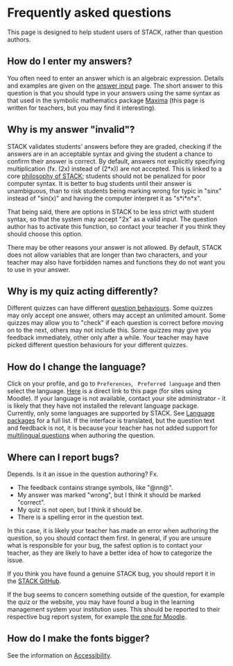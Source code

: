 # Frequently asked questions

This page is designed to help student users of STACK, rather than question authors.

## How do I enter my answers?

You often need to enter an answer which is an algebraic expression. Details and examples are given on the [answer input](Answer_input.md) page. The short answer to this question is that you should type in your answers using the same syntax as that used in the symbolic mathematics package [Maxima](../CAS/Maxima.md) (this page is written for teachers, but you may find it interesting).

## Why is my answer "invalid"?

STACK validates students' answers before they are graded, checking if the answers are in an acceptable syntax and giving the student a chance to confirm their answer is correct. By default, answers not explicitly specifying multiplication (fx. \(2x\) instead of \(2*x\)) are not accepted. This is linked to a core [philosophy of STACK](../About/The_philosophy_of_STACK.md); students should not be penalized for poor computer syntax. It is better to bug students until their answer is unambiguous, than to risk students being marking wrong for typic in "sinx" instead of "sin(x)" and having the computer interpret it as "s\*i\*n\*x".

That being said, there are options in STACK to be less strict with student syntax, so that the system may accept "2x" as a valid input. The question author has to activate this function, so contact your teacher if you think they should choose this option.

There may be other reasons your answer is not allowed. By default, STACK does not allow variables that are longer than two characters, and your teacher may also have forbidden names and functions they do not want you to use in your answer.

## Why is my quiz acting differently?

Different quizzes can have different [question behaviours](https://docs.moodle.org/37/en/Question_behaviours). Some quizzes may only accept one answer, others may accept an unlimited amount. Some quizzes may allow you to "check" if each question is correct before moving on to the next, others may not include this. Some quizzes may give you feedback immediately, other only after a while. Your teacher may have picked different question behaviours for your different quizzes.

## How do I change the language?

Click on your profile, and go to `Preferences`, ` Preferred language` and then select the language. [Here](https://stack2.maths.ed.ac.uk/demo2018/user/language.php) is a direct link to this page (for sites using Moodle). If your language is not available, contact your site administrator - it is likely that they have not installed the relevant language package. Currently, only some languages are supported by STACK. See [Language packages](../Developer/Language_packs.md) for a full list. If the interface is translated, but the question text and feedback is not, it is because your teacher has not added support for [multilingual questions](../Authoring/Languages.md) when authoring the question.

## Where can I report bugs?

Depends. Is it an issue in the question authoring? Fx.

- The feedback contains strange symbols, like "@nn@".
- My answer was marked "wrong", but I think it should be marked "correct".
- My quiz is not open, but I think it should be.
- There is a spelling error in the question text.

In this case, it is likely your teacher has made an error when authoring the question, so you should contact them first. In general, if you are unsure what is responsible for your bug, the safest option is to contact your teacher, as they are likely to have a better idea of how to categorize the issue.

If you think you have found a genuine STACK bug, you should report it in the [STACK GitHub](https://github.com/maths/moodle-qtype_stack/issues).

If the bug seems to concern something outside of the question, for example the quiz or the website, you may have found a bug in the learning management system your institution uses. This should be reported to their respective bug report system, for example [the one for Moodle](https://tracker.moodle.org/secure/Dashboard.jspa).

## How do I make the fonts bigger?

See the information on [Accessibility](Accessibility.md).